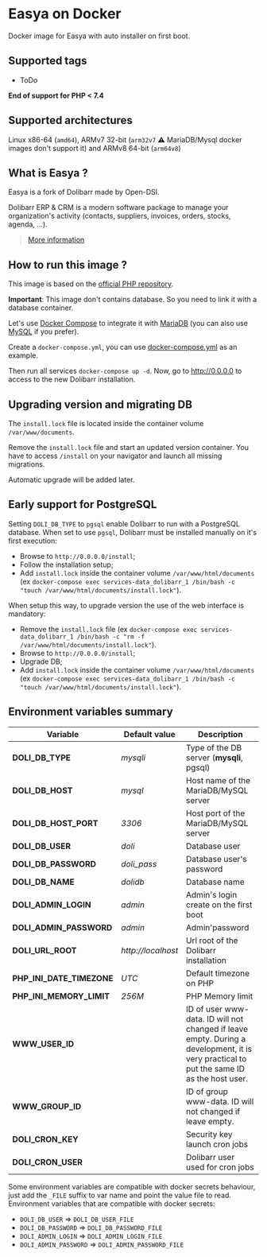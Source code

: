 # Easya on Docker

Docker image for Easya with auto installer on first boot.

## Supported tags

* ToDo

**End of support for PHP < 7.4**

## Supported architectures

Linux x86-64 (`amd64`), ARMv7 32-bit (`arm32v7` :warning: MariaDB/Mysql docker images don't support it) and ARMv8 64-bit (`arm64v8`)

## What is Easya ?

Easya is a fork of Dolibarr made by Open-DSI.

Dolibarr ERP & CRM is a modern software package to manage your organization's activity (contacts, suppliers, invoices, orders, stocks, agenda, ...).

> [More information](https://github.com/dolibarr/dolibarr)

## How to run this image ?

This image is based on the [official PHP repository](https://registry.hub.docker.com/_/php/).

**Important**: This image don't contains database. So you need to link it with a database container.

Let's use [Docker Compose](https://docs.docker.com/compose/) to integrate it with [MariaDB](https://hub.docker.com/_/mariadb/) (you can also use [MySQL](https://hub.docker.com/_/mysql/) if you prefer).

Create a `docker-compose.yml`, you can use [docker-compose.yml](./docker-compose.yml) as an example.

Then run all services `docker-compose up -d`. Now, go to http://0.0.0.0 to access to the new Dolibarr installation.

## Upgrading version and migrating DB
The `install.lock` file is located inside the container volume `/var/www/documents`.

Remove the `install.lock` file and start an updated version container.
You have to access `/install` on your navigator and launch all missing migrations.

Automatic upgrade will be added later.

## Early support for PostgreSQL
Setting `DOLI_DB_TYPE` to `pgsql` enable Dolibarr to run with a PostgreSQL database.
When set to use `pgsql`, Dolibarr must be installed manually on it's first execution:
 - Browse to `http://0.0.0.0/install`;
 - Follow the installation setup;
 - Add `install.lock` inside the container volume `/var/www/html/documents` (ex `docker-compose exec services-data_dolibarr_1 /bin/bash -c "touch /var/www/html/documents/install.lock"`).

When setup this way, to upgrade version the use of the web interface is mandatory:
 - Remove the `install.lock` file (ex `docker-compose exec services-data_dolibarr_1 /bin/bash -c "rm -f /var/www/html/documents/install.lock"`).
 - Browse to `http://0.0.0.0/install`;
 - Upgrade DB;
 - Add `install.lock` inside the container volume `/var/www/html/documents` (ex `docker-compose exec services-data_dolibarr_1 /bin/bash -c "touch /var/www/html/documents/install.lock"`).

## Environment variables summary

| Variable                      | Default value                  | Description |
| ----------------------------- | ------------------------------ | ----------- |
| **DOLI_DB_TYPE**              | *mysqli*                       | Type of the DB server (**mysqli**, pgsql)
| **DOLI_DB_HOST**              | *mysql*                        | Host name of the MariaDB/MySQL server
| **DOLI_DB_HOST_PORT**         | *3306*                         | Host port of the MariaDB/MySQL server
| **DOLI_DB_USER**              | *doli*                         | Database user
| **DOLI_DB_PASSWORD**          | *doli_pass*                    | Database user's password
| **DOLI_DB_NAME**              | *dolidb*                       | Database name
| **DOLI_ADMIN_LOGIN**          | *admin*                        | Admin's login create on the first boot
| **DOLI_ADMIN_PASSWORD**       | *admin*                        | Admin'password
| **DOLI_URL_ROOT**             | *http://localhost*             | Url root of the Dolibarr installation
| **PHP_INI_DATE_TIMEZONE**     | *UTC*                          | Default timezone on PHP
| **PHP_INI_MEMORY_LIMIT**      | *256M*                         | PHP Memory limit
| **WWW_USER_ID**               |                                | ID of user www-data. ID will not changed if leave empty. During a development, it is very practical to put the same ID as the host user.
| **WWW_GROUP_ID**              |                                | ID of group www-data. ID will not changed if leave empty.
| **DOLI_CRON_KEY**             |                                | Security key launch cron jobs
| **DOLI_CRON_USER**            |                                | Dolibarr user used for cron jobs

Some environment variables are compatible with docker secrets behaviour, just add the `_FILE` suffix to var name and point the value file to read.
Environment variables that are compatible with docker secrets:
 - `DOLI_DB_USER` => `DOLI_DB_USER_FILE`
 - `DOLI_DB_PASSWORD` => `DOLI_DB_PASSWORD_FILE`
 - `DOLI_ADMIN_LOGIN` => `DOLI_ADMIN_LOGIN_FILE`
 - `DOLI_ADMIN_PASSWORD` => `DOLI_ADMIN_PASSWORD_FILE`

